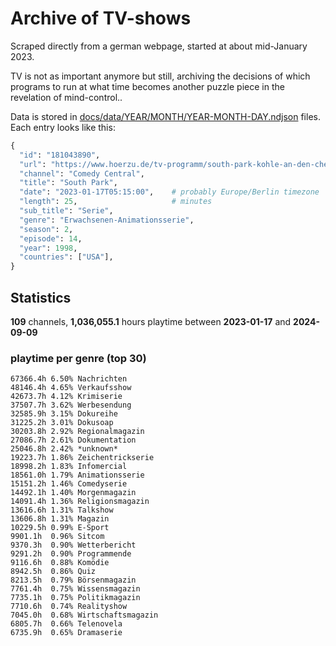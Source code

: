 # Archive of TV-shows

Scraped directly from a german webpage, started at about mid-January 2023.

TV is not as important anymore but still, archiving the decisions of which programs to run at what time
becomes another puzzle piece in the revelation of mind-control.. 

Data is stored in [docs/data/YEAR/MONTH/YEAR-MONTH-DAY.ndjson](docs/data/) files. 
Each entry looks like this:

```python
{
  "id": "181043890", 
  "url": "https://www.hoerzu.de/tv-programm/south-park-kohle-an-den-chefkoch/bid_181043890/", 
  "channel": "Comedy Central", 
  "title": "South Park", 
  "date": "2023-01-17T05:15:00",    # probably Europe/Berlin timezone 
  "length": 25,                     # minutes 
  "sub_title": "Serie", 
  "genre": "Erwachsenen-Animationsserie", 
  "season": 2, 
  "episode": 14, 
  "year": 1998, 
  "countries": ["USA"],
}
```

## Statistics

**109** channels, **1,036,055.1** hours playtime between **2023-01-17** and **2024-09-09**


### playtime per genre (top 30)

    67366.4h 6.50% Nachrichten
    48146.4h 4.65% Verkaufsshow
    42673.7h 4.12% Krimiserie
    37507.7h 3.62% Werbesendung
    32585.9h 3.15% Dokureihe
    31225.2h 3.01% Dokusoap
    30203.8h 2.92% Regionalmagazin
    27086.7h 2.61% Dokumentation
    25046.8h 2.42% *unknown*
    19223.7h 1.86% Zeichentrickserie
    18998.2h 1.83% Infomercial
    18561.0h 1.79% Animationsserie
    15151.2h 1.46% Comedyserie
    14492.1h 1.40% Morgenmagazin
    14091.4h 1.36% Religionsmagazin
    13616.6h 1.31% Talkshow
    13606.8h 1.31% Magazin
    10229.5h 0.99% E-Sport
    9901.1h  0.96% Sitcom
    9370.3h  0.90% Wetterbericht
    9291.2h  0.90% Programmende
    9116.6h  0.88% Komödie
    8942.5h  0.86% Quiz
    8213.5h  0.79% Börsenmagazin
    7761.4h  0.75% Wissensmagazin
    7735.1h  0.75% Politikmagazin
    7710.6h  0.74% Realityshow
    7045.0h  0.68% Wirtschaftsmagazin
    6805.7h  0.66% Telenovela
    6735.9h  0.65% Dramaserie
